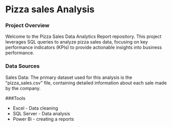 # Pizza sales Analysis
### Project Overview

Welcome to the Pizza Sales Data Analytics Report repository. This project leverages SQL queries to analyze pizza sales data, focusing on key performance indicators (KPIs) to provide actionable insights into business performance.

### Data Sources

Sales Data: The primary dataset used for this analysis is the "pizza_sales.csv" file, containing detailed information about each sale made by the company.

###Tools

- Excel - Data cleaning
- SQL Server - Data analysis
- Power Bi - creating a reports
